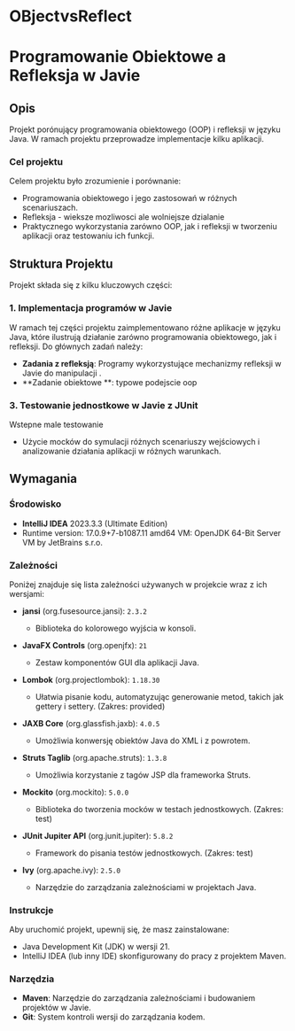 ﻿# OBjectvsReflect

#  Programowanie Obiektowe a Refleksja w Javie



## Opis

Projekt porónujący programowania obiektowego (OOP) i refleksji w języku Java. W ramach projektu przeprowadze implementacje kilku aplikacji. 

### Cel projektu

Celem projektu było zrozumienie i porównanie:
- Programowania obiektowego i jego zastosowań w różnych scenariuszach.
- Refleksja - wieksze mozliwosci ale wolniejsze dzialanie 
- Praktycznego wykorzystania zarówno OOP, jak i refleksji w tworzeniu aplikacji oraz testowaniu ich funkcji.

## Struktura Projektu

Projekt składa się z kilku kluczowych części:

### 1. **Implementacja programów w Javie**

W ramach tej części projektu zaimplementowano różne aplikacje w języku Java, które ilustrują działanie zarówno programowania obiektowego, jak i refleksji. Do głównych zadań należy:

- **Zadania z refleksją**: Programy wykorzystujące mechanizmy refleksji w Javie do manipulacji .
- **Zadanie obiektowe **:  typowe podejscie oop

### 3. **Testowanie jednostkowe w Javie z JUnit**

Wstepne male testowanie 

- Użycie mocków do symulacji różnych scenariuszy wejściowych i analizowanie działania aplikacji w różnych warunkach.


## Wymagania

### Środowisko 

- **IntelliJ IDEA**  2023.3.3 (Ultimate Edition)
- Runtime version: 17.0.9+7-b1087.11 amd64 VM: OpenJDK 64-Bit Server VM by JetBrains s.r.o.

### Zależności

Poniżej znajduje się lista zależności używanych w projekcie wraz z ich wersjami:

- **jansi** (org.fusesource.jansi): `2.3.2`
  - Biblioteka do kolorowego wyjścia w konsoli.
  
- **JavaFX Controls** (org.openjfx): `21`
  - Zestaw komponentów GUI dla aplikacji Java.

- **Lombok** (org.projectlombok): `1.18.30`
  - Ułatwia pisanie kodu, automatyzując generowanie metod, takich jak gettery i settery. (Zakres: provided)
  
- **JAXB Core** (org.glassfish.jaxb): `4.0.5`
  - Umożliwia konwersję obiektów Java do XML i z powrotem.

- **Struts Taglib** (org.apache.struts): `1.3.8`
  - Umożliwia korzystanie z tagów JSP dla frameworka Struts.

- **Mockito** (org.mockito): `5.0.0`
  - Biblioteka do tworzenia mocków w testach jednostkowych. (Zakres: test)

- **JUnit Jupiter API** (org.junit.jupiter): `5.8.2`
  - Framework do pisania testów jednostkowych. (Zakres: test)

- **Ivy** (org.apache.ivy): `2.5.0`
  - Narzędzie do zarządzania zależnościami w projektach Java.

### Instrukcje

Aby uruchomić projekt, upewnij się, że masz zainstalowane:
- Java Development Kit (JDK) w wersji 21.
- IntelliJ IDEA (lub inny IDE) skonfigurowany do pracy z projektem Maven.


### Narzędzia

- **Maven**: Narzędzie do zarządzania zależnościami i budowaniem projektów w Javie.
- **Git**: System kontroli wersji do zarządzania kodem.





